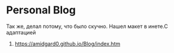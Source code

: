 # Personal Blog
Так же, делал потому, что было скучно. Нашел макет в инете.С адаптацией
1) https://amidgard0.github.io/Blog/index.htm 
